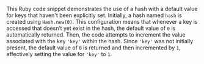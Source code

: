 This Ruby code snippet demonstrates the use of a hash with a default value for keys that haven't been explicitly set. Initially, a hash named `hash` is created using `Hash.new(0)`. This configuration means that whenever a key is accessed that doesn’t yet exist in the hash, the default value of `0` is automatically returned. Then, the code attempts to increment the value associated with the key `'key'` within the hash. Since `'key'` was not initially present, the default value of `0` is returned and then incremented by `1`, effectively setting the value for `'key'` to `1`.